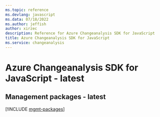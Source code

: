 ```yaml
---
ms.topic: reference
ms.devlang: javascript
ms.data: 07/18/2022
ms.author: jeffish
author: xirzec
description: Reference for Azure Changeanalysis SDK for JavaScript
title: Azure Changeanalysis SDK for JavaScript
ms.service: changeanalysis
---
```

# Azure Changeanalysis SDK for JavaScript - latest

## Management packages - latest
[!INCLUDE [mgmt-packages](changeanalysis-mgmt-index.md)]
